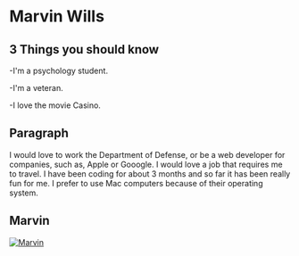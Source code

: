 # Marvin Wills 

## 3 Things you should know  

-I'm a psychology student.

-I'm a veteran.

-I love the movie Casino. 


## Paragraph 

I would love to work the Department of Defense, or be a web developer for companies, such as, Apple or Gooogle. I would love a job that requires me to travel. I have been coding for about 3 months and so far it has been really fun for me. I prefer to use Mac computers because of their operating system.



## Marvin 
[![Marvin](https://svgsilh.com/svg_v2/156584.svg)](https://github.com/neonPython/Marvin-wills)
